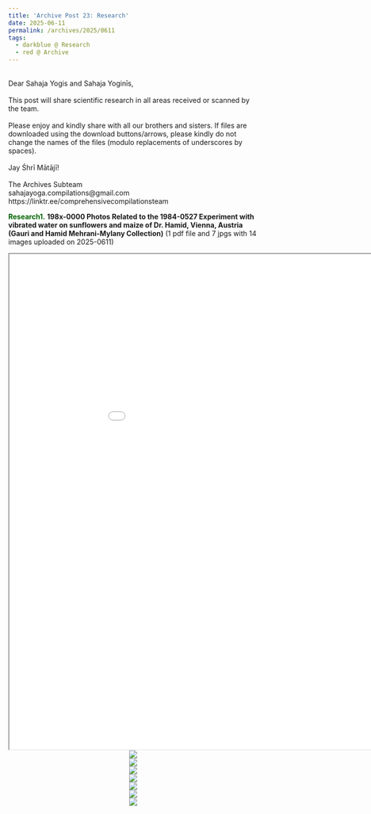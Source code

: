 ```yaml
---
title: 'Archive Post 23: Research'
date: 2025-06-11
permalink: /archives/2025/0611
tags:
  - darkblue @ Research
  - red @ Archive
---
```


<p>
<br>
Dear Sahaja Yogis and Sahaja Yoginīs,<br>
<br>
This post will share scientific research in all areas received or scanned by the team.<br>
<br>
Please enjoy and kindly share with all our brothers and sisters. If files are downloaded using the download buttons/arrows, please kindly do not change the names of the files (modulo replacements of underscores by spaces).<br>
<br>
Jay Śhrī Mātājī!<br>
<br>
The Archives Subteam<br>
sahajayoga.compilations@gmail.com<br>
https://linktr.ee/comprehensivecompilationsteam<br>
</p>

<font color="DarkGreen"><b>Research1.</b></font> <b>198x-0000 Photos Related to the 1984-0527 Experiment with vibrated water on sunflowers and maize of Dr. Hamid, Vienna, Austria (Gauri and Hamid Mehrani-Mylany Collection)</b> (1 pdf file and 7 jpgs with 14 images uploaded on 2025-0611)

<iframe src="/pdf/?usedownload=true#https://pub-fafd822530b64b16aba4d8eefe69e1af.r2.dev/198x-0000_Photos_Related_to_the_1984-0527_Experiment_with_vibrated_water_on_sunflowers_and_maize_of_Dr._Hamid_Vienna_Austria_(Gauri_and_Hamid_Mehrani-Mylany_Collection).pdf" width="1000px" height="1000px"></iframe>

<div style="text-align: center"><img src="https://pub-fafd822530b64b16aba4d8eefe69e1af.r2.dev/198x-0000_Photos_Related_to_the_1984-0527_Experiment_with_vibrated_water_on_sunflowers_and_maize_of_Dr._Hamid_Vienna_Austria_01_(Gauri_and_Hamid_Mehrani-Mylany_Collection).jpg" /></div>

<div style="text-align: center"><img src="https://pub-fafd822530b64b16aba4d8eefe69e1af.r2.dev/198x-0000_Photos_Related_to_the_1984-0527_Experiment_with_vibrated_water_on_sunflowers_and_maize_of_Dr._Hamid_Vienna_Austria_02_(Gauri_and_Hamid_Mehrani-Mylany_Collection).jpg" /></div>

<div style="text-align: center"><img src="https://pub-fafd822530b64b16aba4d8eefe69e1af.r2.dev/198x-0000_Photos_Related_to_the_1984-0527_Experiment_with_vibrated_water_on_sunflowers_and_maize_of_Dr._Hamid_Vienna_Austria_03_(Gauri_and_Hamid_Mehrani-Mylany_Collection).jpg" /></div>

<div style="text-align: center"><img src="https://pub-fafd822530b64b16aba4d8eefe69e1af.r2.dev/198x-0000_Photos_Related_to_the_1984-0527_Experiment_with_vibrated_water_on_sunflowers_and_maize_of_Dr._Hamid_Vienna_Austria_04_(Gauri_and_Hamid_Mehrani-Mylany_Collection).jpg" /></div>

<div style="text-align: center"><img src="https://pub-fafd822530b64b16aba4d8eefe69e1af.r2.dev/198x-0000_Photos_Related_to_the_1984-0527_Experiment_with_vibrated_water_on_sunflowers_and_maize_of_Dr._Hamid_Vienna_Austria_05_(Gauri_and_Hamid_Mehrani-Mylany_Collection).jpg" /></div>

<div style="text-align: center"><img src="https://pub-fafd822530b64b16aba4d8eefe69e1af.r2.dev/198x-0000_Photos_Related_to_the_1984-0527_Experiment_with_vibrated_water_on_sunflowers_and_maize_of_Dr._Hamid_Vienna_Austria_06_(Gauri_and_Hamid_Mehrani-Mylany_Collection).jpg" /></div>

<div style="text-align: center"><img src="https://pub-fafd822530b64b16aba4d8eefe69e1af.r2.dev/198x-0000_Photos_Related_to_the_1984-0527_Experiment_with_vibrated_water_on_sunflowers_and_maize_of_Dr._Hamid_Vienna_Austria_07_(Gauri_and_Hamid_Mehrani-Mylany_Collection).jpg" /></div>

<br>
